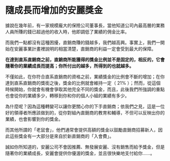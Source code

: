 # 隨成長而增加的安麗獎金

據說在幾年前，有一家規模龐大的保險公司董事長，當他知道公司內最高層的業務人員所賺的錢已超過他的收入時，他即調低了業績的佣金比率。

而我們一點都沒有這種困擾，直銷商賺的錢越多，我們越高興。事實上，我們一開始在安麗事業計畫裡說明的相當清楚，直銷商的利益一定會受到最大的保障。

**在達到直系直銷商之前，直銷商所能獲得的獎金比例並不是固定的，相反的，它會隨著你的業績成長而提高；你所付出的越多，所得到的也就越多。**

不僅如此，在你符合直系直銷商的資格之前，業績獎金的比例會不斷的增加；在你達到直系直銷商的獎銜之後，獎金的比例就會維持一定（ 21% ）；然而，從這個時候開始，你就會有機會爭取其他完全不同的獎金，而且，此後我們所強調的重點也會從你的業績多少，轉移到你和你的個人小組的業績有多少。

為什麼呢？因為這種轉變可以讓你更關心你的下手直銷商；依我們之見，這是一位好的領導者所應該做到的，從你對組內直銷商的教育和輔導，不但可以反映出你的業績，也會影響到你的獎金。

而其他所謂的「老鼠會」，他們通常會提供高額的獎金以鼓勵直銷商招募新人，因此這些獎金有一大部分是來自於新直銷商的「入會費」。

誠如你所知道的，安麗公司不會因推薦、無發展安麗、沒有銷售而給予獎金，但是隨著你的業績成長，安麗會提供你優渥的獎金，並且很快樂地支付給你……。

